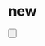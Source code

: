# new
<?xml version="1.0" encoding="utf-8"?>
<RelativeLayout xmlns:android="http://schemas.android.com/apk/res/android"
    xmlns:app="http://schemas.android.com/apk/res-auto"
    xmlns:tools="http://schemas.android.com/tools"
    android:layout_width="match_parent"
    android:layout_height="match_parent"
    android:orientation="horizontal"
    android:background="@drawable/iosstyle"
    tools:context=".MainActivity3">
    <ImageView
        android:layout_width="match_parent"
        android:layout_height="100dp"
        android:src="@drawable/ouc"
        />
    <EditText
        android:id="@+id/edit_mathmark"
        android:layout_width="match_parent"
        android:layout_height="wrap_content"
        android:layout_marginTop="100dp"
        android:hint="数学分数"
        android:padding="5dp"
        android:paddingLeft="16dp"
        android:background="@drawable/edittext"
        />
    <EditText
        android:id="@+id/edit_mathscore"
        android:layout_width="match_parent"
        android:layout_height="wrap_content"
        android:layout_marginTop="140dp"
        android:hint="学分"
        android:padding="5dp"
        android:paddingLeft="16dp"
        android:background="@drawable/edittext"
        />
    <EditText
        android:id="@+id/edit_chinesemark"
        android:layout_width="match_parent"
        android:layout_height="wrap_content"
        android:layout_marginTop="180dp"
        android:hint="语文分数"
        android:padding="5dp"
        android:paddingLeft="16dp"
        android:background="@drawable/edittext"
        />
    <EditText
        android:id="@+id/edit_chinesescore"
        android:layout_width="match_parent"
        android:layout_height="wrap_content"
        android:layout_marginTop="220dp"
        android:hint="学分"
        android:padding="5dp"
        android:paddingLeft="16dp"
        android:background="@drawable/edittext"
        />
    <EditText
        android:id="@+id/edit_englishmark"
        android:layout_width="match_parent"
        android:layout_height="wrap_content"
        android:layout_marginTop="260dp"
        android:hint="英语分数"
        android:padding="5dp"
        android:paddingLeft="16dp"
        android:background="@drawable/edittext"
        />
    <EditText
        android:id="@+id/edit_englishscore"
        android:layout_width="match_parent"
        android:layout_height="wrap_content"
        android:layout_marginTop="300dp"
        android:hint="学分"
        android:padding="5dp"
        android:paddingLeft="16dp"
        android:background="@drawable/edittext"
        />
    <EditText
        android:id="@+id/edit_csmark"
        android:layout_width="match_parent"
        android:layout_height="wrap_content"
        android:layout_marginTop="340dp"
        android:hint="计算机分数"
        android:padding="5dp"
        android:paddingLeft="16dp"
        android:background="@drawable/edittext"
        />
    <EditText
        android:id="@+id/edit_csscore"
        android:layout_width="match_parent"
        android:layout_height="wrap_content"
        android:layout_marginTop="380dp"
        android:hint="学分"
        android:padding="5dp"
        android:paddingLeft="16dp"
        android:background="@drawable/edittext"
        />
    <Button
        android:layout_width="match_parent"
        android:layout_height="300dp"
        android:layout_marginTop="450dp"
        android:background="@drawable/bigsmile"
        android:text="点击😊查询(⊙o⊙)？"
        android:onClick="check"
        android:id="@+id/next"
        />



</RelativeLayout>
